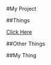 #My Project








##Things

[Click Here](#my-thing)

##Other Things




<a id="my-thing"></a>##My Thing

